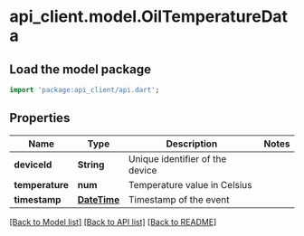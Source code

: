 # api_client.model.OilTemperatureData

## Load the model package
```dart
import 'package:api_client/api.dart';
```

## Properties
Name | Type | Description | Notes
------------ | ------------- | ------------- | -------------
**deviceId** | **String** | Unique identifier of the device | 
**temperature** | **num** | Temperature value in Celsius | 
**timestamp** | [**DateTime**](DateTime.md) | Timestamp of the event | 

[[Back to Model list]](../README.md#documentation-for-models) [[Back to API list]](../README.md#documentation-for-api-endpoints) [[Back to README]](../README.md)


